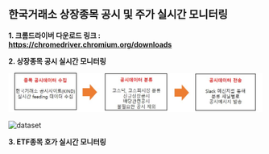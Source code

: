 ## 한국거래소 상장종목 공시 및 주가 실시간 모니터링

**1. 크롬드라이버 다운로드 링크 : https://chromedriver.chromium.org/downloads**

**2. 상장종목 공시 실시간 모니터링**

  ![dataset](./goingci.jpg)


  ![dataset](./gongci.jpg)
  

**3. ETF종목 호가 실시간 모니터링**


